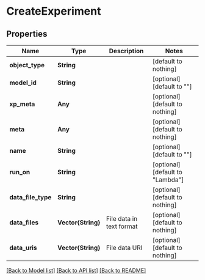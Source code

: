 # CreateExperiment


## Properties
Name | Type | Description | Notes
------------ | ------------- | ------------- | -------------
**object_type** | **String** |  | [default to nothing]
**model_id** | **String** |  | [optional] [default to ""]
**xp_meta** | **Any** |  | [optional] [default to nothing]
**meta** | **Any** |  | [optional] [default to nothing]
**name** | **String** |  | [optional] [default to ""]
**run_on** | **String** |  | [optional] [default to "Lambda"]
**data_file_type** | **String** |  | [optional] [default to nothing]
**data_files** | **Vector{String}** | File data in text format | [optional] [default to nothing]
**data_uris** | **Vector{String}** | File data URI | [optional] [default to nothing]


[[Back to Model list]](../README.md#models) [[Back to API list]](../README.md#api-endpoints) [[Back to README]](../README.md)


